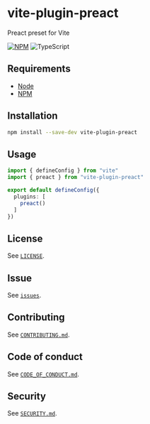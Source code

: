 # vite-plugin-preact

Preact preset for Vite

[![NPM](https://badgen.net/npm/v/vite-plugin-preact)](https://www.npmjs.com/package/vite-plugin-preact) ![TypeScript](https://badgen.net/npm/types/vite-plugin-preact)

## Requirements

- [Node](https://nodejs.org/)
- [NPM](https://www.npmjs.com/)

## Installation

```bash
npm install --save-dev vite-plugin-preact
```

## Usage

```typescript
import { defineConfig } from "vite"
import { preact } from "vite-plugin-preact"

export default defineConfig({
  plugins: [
    preact()
  ]
})
```

## License

See [`LICENSE`](./LICENSE).

## Issue

See [`issues`](../../issues).

## Contributing

See [`CONTRIBUTING.md`](./CONTRIBUTING.md).

## Code of conduct

See [`CODE_OF_CONDUCT.md`](./CODE_OF_CONDUCT.md).

## Security

See [`SECURITY.md`](./SECURITY.md).
